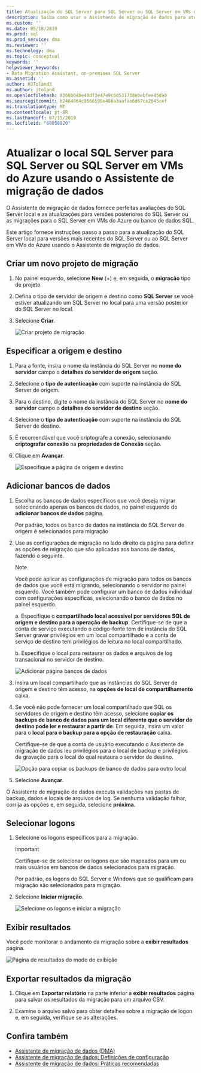 ```yaml
---
title: Atualização do SQL Server para SQL Server ou SQL Server em VMs do Azure usando o Assistente de migração de dados local | Microsoft Docs
description: Saiba como usar o Assistente de migração de dados para atualizar um SQL Server no local para uma versão posterior do SQL Server ou ao SQL Server em VMs do Azure
ms.custom: ''
ms.date: 05/18/2019
ms.prod: sql
ms.prod_service: dma
ms.reviewer: ''
ms.technology: dma
ms.topic: conceptual
keywords: ''
helpviewer_keywords:
- Data Migration Assistant, on-premises SQL Server
ms.assetid: ''
author: HJToland3
ms.author: jtoland
ms.openlocfilehash: 8366b04be48df3e47e9c6d531738ebebfee45da0
ms.sourcegitcommit: b2464064c0566590e486a3aafae6d67ce2645cef
ms.translationtype: MT
ms.contentlocale: pt-BR
ms.lasthandoff: 07/15/2019
ms.locfileid: "68058820"
---
```

# <a name="upgrade-on-premises-sql-server-to-sql-server-or-sql-server-on-azure-vms-using-the-data-migration-assistant"></a>Atualizar o local SQL Server para SQL Server ou SQL Server em VMs do Azure usando o Assistente de migração de dados

O Assistente de migração de dados fornece perfeitas avaliações do SQL Server local e as atualizações para versões posteriores do SQL Server ou as migrações para o SQL Server em VMs do Azure ou banco de dados SQL.

Este artigo fornece instruções passo a passo para a atualização do SQL Server local para versões mais recentes do SQL Server ou ao SQL Server em VMs do Azure usando o Assistente de migração de dados.

## <a name="create-a-new-migration-project"></a>Criar um novo projeto de migração

1. No painel esquerdo, selecione **New** (+) e, em seguida, o **migração** tipo de projeto.

2. Defina o tipo de servidor de origem e destino como **SQL Server** se você estiver atualizando um SQL Server no local para uma versão posterior do SQL Server no local.

3. Selecione **Criar**.

   ![Criar projeto de migração](../dma/media/NewCreate.png)

## <a name="specify-the-source-and-target"></a>Especificar a origem e destino

1. Para a fonte, insira o nome da instância do SQL Server no **nome do servidor** campo o **detalhes do servidor de origem** seção. 

2. Selecione o **tipo de autenticação** com suporte na instância do SQL Server de origem.

3. Para o destino, digite o nome da instância do SQL Server no **nome do servidor** campo o **detalhes do servidor de destino** seção. 

4. Selecione o **tipo de autenticação** com suporte na instância do SQL Server de destino.

5. É recomendável que você criptografe a conexão, selecionando **criptografar conexão** na **propriedades de Conexão** seção.

6. Clique em **Avançar**.

   ![Especifique a página de origem e destino](../dma/media/SourceTarget.png)

## <a name="add-databases"></a>Adicionar bancos de dados

1. Escolha os bancos de dados específicos que você deseja migrar selecionando apenas os bancos de dados, no painel esquerdo do **adicionar bancos de dados** página.

   Por padrão, todos os banco de dados na instância do SQL Server de origem é selecionados para migração

2. Use as configurações de migração no lado direito da página para definir as opções de migração que são aplicadas aos bancos de dados, fazendo o seguinte.

   > [!NOTE]
   > Você pode aplicar as configurações de migração para todos os bancos de dados que você está migrando, selecionando o servidor no painel esquerdo. Você também pode configurar um banco de dados individual com configurações específicas, selecionando o banco de dados no painel esquerdo.

    a. Especifique o **compartilhado local acessível por servidores SQL de origem e destino para a operação de backup**. Certifique-se de que a conta de serviço executando o código-fonte tem de instância do SQL Server gravar privilégios em um local compartilhado e a conta de serviço de destino tem privilégios de leitura no local compartilhado.

    b. Especifique o local para restaurar os dados e arquivos de log transacional no servidor de destino.

    ![Adicionar página bancos de dados](../dma/media/AddDatabases.png)

3. Insira um local compartilhado que as instâncias do SQL Server de origem e destino têm acesso, na **opções de local de compartilhamento** caixa.

4. Se você não pode fornecer um local compartilhado que SQL os servidores de origem e destino têm acesso, selecione **copiar os backups de banco de dados para um local diferente que o servidor de destino pode ler e restaurar a partir de**. Em seguida, insira um valor para o **local para o backup para a opção de restauração** caixa. 

   Certifique-se de que a conta de usuário executando o Assistente de migração de dados leu privilégios para o local de backup e privilégios de gravação para o local do qual restaura o servidor de destino.

   ![Opção para copiar os backups de banco de dados para outro local](../dma/media/CopyDatabaseDifferentLocation.png)

5. Selecione **Avançar**.

O Assistente de migração de dados executa validações nas pastas de backup, dados e locais de arquivos de log. Se nenhuma validação falhar, corrija as opções e, em seguida, selecione **próxima**.

## <a name="select-logins"></a>Selecionar logons

1. Selecione os logons específicos para a migração.

   > [!IMPORTANT]
   > Certifique-se de selecionar os logons que são mapeados para um ou mais usuários em bancos de dados selecionados para migração.   

   Por padrão, os logons do SQL Server e Windows que se qualificam para migração são selecionados para migração.

2. Selecione **Iniciar migração**.

   ![Selecione os logons e iniciar a migração](../dma/media/SelectLogins.png)

## <a name="view-results"></a>Exibir resultados

Você pode monitorar o andamento da migração sobre a **exibir resultados** página.

![Página de resultados do modo de exibição](../dma/media/ViewResults.png)

## <a name="export-migration-results"></a>Exportar resultados da migração

1. Clique em **Exportar relatório** na parte inferior a **exibir resultados** página para salvar os resultados da migração para um arquivo CSV.

2. Examine o arquivo salvo para obter detalhes sobre a migração de logon e, em seguida, verifique se as alterações.

## <a name="see-also"></a>Confira também

- [Assistente de migração de dados (DMA)](../dma/dma-overview.md)
- [Assistente de migração de dados: Definições de configuração](../dma/dma-configurationsettings.md)
- [Assistente de migração de dados: Práticas recomendadas](../dma/dma-bestpractices.md)
